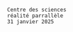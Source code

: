                                                   Centre des sciences
                                                  réalité parrallèle
                                                  31 janvier 2025
                                                
                                                
